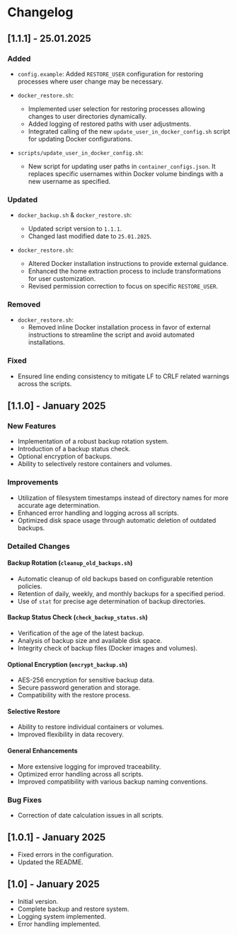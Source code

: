 # Changelog

## [1.1.1] - 25.01.2025

### Added
- `config.example`: Added `RESTORE_USER` configuration for restoring processes where user change may be necessary.

- `docker_restore.sh`:
    - Implemented user selection for restoring processes allowing changes to user directories dynamically.
    - Added logging of restored paths with user adjustments.
    - Integrated calling of the new `update_user_in_docker_config.sh` script for updating Docker configurations.

- `scripts/update_user_in_docker_config.sh`:
    - New script for updating user paths in `container_configs.json`. It replaces specific usernames within Docker volume bindings with a new username as specified.

### Updated
- `docker_backup.sh` & `docker_restore.sh`:
    - Updated script version to `1.1.1`.
    - Changed last modified date to `25.01.2025`.

- `docker_restore.sh`:
    - Altered Docker installation instructions to provide external guidance.
    - Enhanced the home extraction process to include transformations for user customization.
    - Revised permission correction to focus on specific `RESTORE_USER`.

### Removed
- `docker_restore.sh`:
    - Removed inline Docker installation process in favor of external instructions to streamline the script and avoid automated installations.

### Fixed
- Ensured line ending consistency to mitigate LF to CRLF related warnings across the scripts.


## [1.1.0] - January 2025

### New Features
- Implementation of a robust backup rotation system.
- Introduction of a backup status check.
- Optional encryption of backups.
- Ability to selectively restore containers and volumes.

### Improvements
- Utilization of filesystem timestamps instead of directory names for more accurate age determination.
- Enhanced error handling and logging across all scripts.
- Optimized disk space usage through automatic deletion of outdated backups.

### Detailed Changes

#### Backup Rotation (`cleanup_old_backups.sh`)
- Automatic cleanup of old backups based on configurable retention policies.
- Retention of daily, weekly, and monthly backups for a specified period.
- Use of `stat` for precise age determination of backup directories.

#### Backup Status Check (`check_backup_status.sh`)
- Verification of the age of the latest backup.
- Analysis of backup size and available disk space.
- Integrity check of backup files (Docker images and volumes).

#### Optional Encryption (`encrypt_backup.sh`)
- AES-256 encryption for sensitive backup data.
- Secure password generation and storage.
- Compatibility with the restore process.

#### Selective Restore
- Ability to restore individual containers or volumes.
- Improved flexibility in data recovery.

#### General Enhancements
- More extensive logging for improved traceability.
- Optimized error handling across all scripts.
- Improved compatibility with various backup naming conventions.

### Bug Fixes
- Correction of date calculation issues in all scripts.

## [1.0.1] - January 2025
- Fixed errors in the configuration.
- Updated the README.

## [1.0] - January 2025
- Initial version.
- Complete backup and restore system.
- Logging system implemented.
- Error handling implemented.

